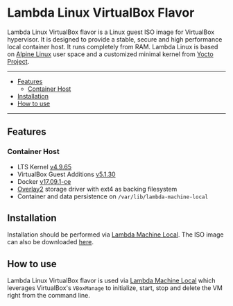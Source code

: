 # Lambda Linux VirtualBox Flavor

Lambda Linux VirtualBox flavor is a Linux guest ISO image for VirtualBox
hypervisor. It is designed to provide a stable, secure and high performance
local container host. It runs completely from RAM. Lambda Linux is based
on [Alpine Linux](https://alpinelinux.org/) user space and a customized minimal
kernel
from
[Yocto Project](http://www.yoctoproject.org/docs/2.4/kernel-dev/kernel-dev.html#kernel-dev-advanced).

-----------------------------------------

  * [Features](#features)
    * [Container Host](#container_host)
  * [Installation](#installation)
  * [How to use](#how_to_use)

-----------------------------------------

<a name="features"></a>
## Features

<a name="container_host"></a>
### Container Host

* LTS Kernel [v4.9.65](https://cdn.kernel.org/pub/linux/kernel/v4.x/ChangeLog-4.9.65)
* VirtualBox Guest Additions [v5.1.30](http://download.virtualbox.org/virtualbox/5.1.30/)
* Docker [v17.09.1-ce](https://github.com/moby/moby/releases/tag/v17.09.1-ce)
* [Overlay2](https://docs.docker.com/v17.06/engine/userguide/storagedriver/overlayfs-driver/) storage driver with ext4 as backing filesystem
* Container and data persistence on `/var/lib/lambda-machine-local`

<a name="installation"></a>
## Installation

Installation should be performed
via
[Lambda Machine Local](https://github.com/lambda-linux/lambda-machine-local/releases).
The ISO image can also be
downloaded [here](https://github.com/lambda-linux/lambda-linux-vbox/releases).

<a name="how_to_use"></a>
## How to use

Lambda Linux VirtualBox flavor is used
via
[Lambda Machine Local](https://github.com/lambda-linux/lambda-machine-local/releases) which
leverages VirtualBox's `VBoxManage` to initialize, start, stop and delete the VM
right from the command line.

